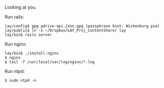 Looking at you.

Run rails:
```
lay/config$ gpg gdrive-api.json.gpg (passphrase hint: Wickenburg pie)
lay/public$ ln -s ~/Dropbox/LAY_Proj_ContentShare/ lay
lay/bin$ rails server
```

Run nginx:
```
lay/bin$ ./install-nginx
$ nginx
$ tail -f /usr/local/var/log/nginx/*.log
```

Run ntpd:
```
$ sudo ntpd -n
```
